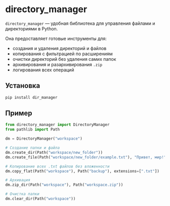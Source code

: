 # directory_manager

`directory_manager` — удобная библиотека для управления файлами и директориями в Python.

Она предоставляет готовые инструменты для:
- создания и удаления директорий и файлов
- копирования с фильтрацией по расширениям
- очистки директорий без удаления самих папок
- архивирования и разархивирования `.zip`
- логирования всех операций

## Установка
```bash
pip install dir_manager
```

## Пример
```python
from directory_manager import DirectoryManager
from pathlib import Path

dm = DirectoryManager("workspace")

# Создание папки и файла
dm.create_dir(Path("workspace/new_folder"))
dm.create_file(Path("workspace/new_folder/example.txt"), "Привет, мир!")

# Копирование всех .txt файлов без вложенности
dm.copy_flat(Path("workspace"), Path("backup"), extensions=[".txt"])

# Архивация
dm.zip_dir(Path("workspace"), Path("workspace.zip"))

# Очистка папки
dm.clear_dir(Path("workspace"))
```